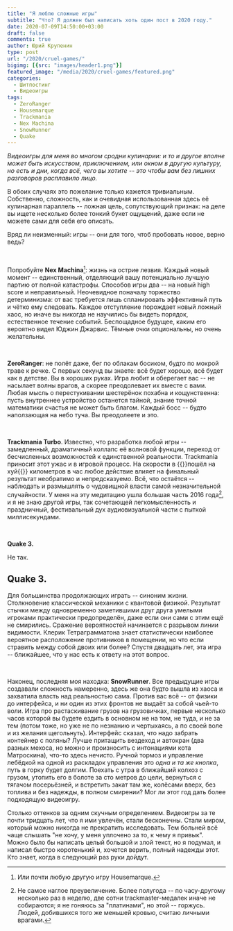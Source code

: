 ```yaml
---
title: "Я люблю сложные игры"
subtitle: "Что? Я должен был написать хоть один пост в 2020 году."
date: 2020-07-09T14:50:00+03:00
draft: false
comments: true
author: Юрий Крупенин
type: post
url: "/2020/cruel-games/"
bigimg: [{src: "images/header1.png"}]
featured_image: "/media/2020/cruel-games/featured.png"
categories:
  - Шитпостинг
  - Видеоигры
tags:
  - ZeroRanger
  - Housemarque
  - Trackmania
  - Nex Machina
  - SnowRunner
  - Quake
---
```


*Видеоигры для меня во многом сродни кулинарии: и то и другое вполне может быть искусством, приключением, или окном в другую культуру, но есть и дни, когда всё, чего вы хотите -- это чтобы вам без лишних разговоров расплавило лицо.*

В обоих случаях это пожелание только кажется тривиальным. Собственно, сложность, как и очевидная использованная здесь её кулинарная параллель -- ложная цель, сопутствующий признак: на деле вы ищете несколько более тонкий букет ощущений, даже если не можете сами для себя его описать.

Вряд ли неизменный: игры -- они для того, чтоб пробовать новое, верно ведь?

<br />

Попробуйте **Nex Machina**[^mark1]: жизнь на острие лезвия. Каждый новый момент -- единственный, отделяющий вашу потенциально лучшую партию от полной катастрофы. Способов игры два -- на новый high score и неправильный. Неочевидное поначалу торжество детерминизма: от вас требуется лишь спланировать эффективный путь и чётко ему следовать. Каждое отступление порождает новый ложный хаос, но иначе вы никогда не научились бы видеть порядок, естественное течение событий. Беспощадное будущее, каким его вероятно видел Юджин Джарвис. Тёмные очки опциональны, но очень желательны.

<br />

**ZeroRanger**: не полёт даже, бег по облакам босиком, будто по мокрой траве к речке. С первых секунд вы знаете: всё будет хорошо, всё будет как в детстве. Вы в хороших руках. Игра любит и оберегает вас -- не насылает волны врагов, а скорее преодолевает их вместе с вами. Любая мысль о перестукивании шестерёнок похабна и кощунственна: пусть внутреннее устройство останется тайной, знание точной математики счастья не может быть благом. Каждый босс -- будто наползающая на небо туча. Вы преодолеете и это.

<br />

**Trackmania Turbo**. Известно, что разработка любой игры -- замедленный, драматичный коллапс её волновой функции, переход от бесчисленных возможностей к единственной реальности. Trackmania приносит этот ужас и в игровой процесс. На скорости в {{<spoiler>}}пошёл на хуй{{</spoiler>}} километров в час любое действие влияет на финальный результат необратимо и непредсказуемо. Всё, что остаётся -- наблюдать и размышлять о чудовищной власти самой незначительной случайности. У меня на эту медитацию ушла большая часть 2016 года[^mark2], и я не знаю другой игры, так сочетающей легкомысленность и праздничный, фестивальный дух аудиовизуальной части с пыткой миллисекундами.

<br />

**Quake 3.**

Не так.

## Quake 3.

Для большинства продолжающих играть -- синоним жизни. Столкновение классической механики с квантовой физикой. Результат стычки между одновременно заметившими друг друга умелыми игроками практически предопределён, даже если они сами с этим ещё не смирились. Сражение вероятностей начинается с разрывом линии видимости. Клерик Тетраграмматона знает статистически наиболее вероятное расположение противников в помещении, но что если стравить между собой двоих или более? Спустя двадцать лет, эта игра -- ближайшее, что у нас есть к ответу на этот вопрос.

<br />

Наконец, последняя моя находка: **SnowRunner**. Все предыдущие игры создавали сложность намеренно, здесь же она будто вышла из хаоса и захватила власть над реальностью сама. Против вас всё -- от физики до интерфейса, и ни один из этих фронтов не выдаёт за собой чьей-то воли. Игра про растаскивание грузов на грузовичках, первые несколько часов которой вы будете ездить в основном не на том, не туда, и не за тем (потом тоже, но уже не по незнанию и чертыхаясь, а по своей воле и из желания щегольнуть). Интерфейс сказал, что надо забрать контейнер с поляны? Лучше притащить вездеход и автокран (два разных мехоса, но можно и произносить с интонациями кота Матроскина), что-то здесь нечисто. Ручной тормоз и управление лебёдкой на одной из раскладок управления это _одна и та же кнопка_, путь в горку будет долгим. Поехать с  утра в ближайший колхоз с грузом, утопить его в болоте за сто метров до цели, вернуться с тягачом посерьёзней, и встретить закат там же, колёсами вверх, без топлива и без надежды, в полном смирении? Мог ли этот год дать более подходящую видеоигру.


Столько оттенков за одним скучным определением. Видеоигры за те почти тридцать лет, что я ими увлечён, стали бесконечны. Стали миром, который можно никогда не прекратить исследовать. Тем больней всё чаще слышать "не хочу, у меня уплочено за то, к чему я привык". Можно было бы написать целый большой и злой текст, но я подумал, и написал быстро коротенький и, хочется верить, полный надежды этот. Кто знает, когда в следующий раз руки дойдут.



[^mark1]: Или почти любую другую игру Housemarque.

[^mark2]: Не самое наглое преувеличение. Более полугода -- по часу-другому несколько раз в неделю, две сотни trackmaster-медалек иначе не собираются; я не гоняюсь за "платинами", но этой -- горжусь. Людей, добившихся того же меньшей кровью, считаю личными врагами.